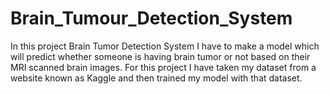 # Brain_Tumour_Detection_System
In this project Brain Tumor Detection System I have to make a model which will predict whether someone is having brain tumor or not based on their MRI scanned brain images. For this project I have taken my dataset from a website known as Kaggle and then trained my model with that dataset.
